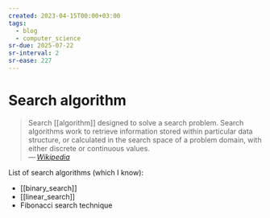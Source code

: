 ```yaml
---
created: 2023-04-15T00:00+03:00
tags:
  - blog
  - computer_science
sr-due: 2025-07-22
sr-interval: 2
sr-ease: 227
---
```


# Search algorithm

> Search [[algorithm]] designed to solve a search problem. Search algorithms work to retrieve information stored within particular data structure, or calculated in the search space of a problem domain, with either discrete or continuous values.\
> — <cite>[Wikipedia](https://en.wikipedia.org/wiki/Search_algorithm)</cite>

List of search algorithms (which I know):

- [[binary_search]]
- [[linear_search]]
- Fibonacci search technique
